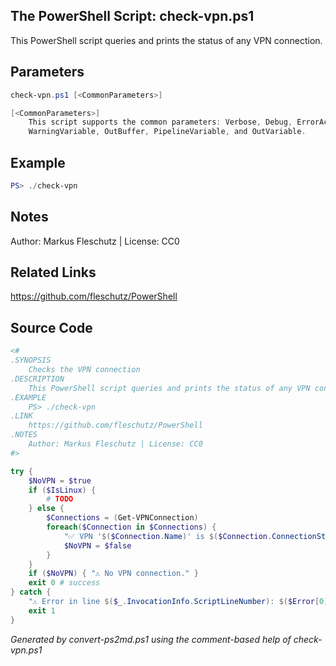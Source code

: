 ## The PowerShell Script: check-vpn.ps1

This PowerShell script queries and prints the status of any VPN connection.

## Parameters
```powershell
check-vpn.ps1 [<CommonParameters>]

[<CommonParameters>]
    This script supports the common parameters: Verbose, Debug, ErrorAction, ErrorVariable, WarningAction, 
    WarningVariable, OutBuffer, PipelineVariable, and OutVariable.
```

## Example
```powershell
PS> ./check-vpn

```

## Notes
Author: Markus Fleschutz | License: CC0

## Related Links
https://github.com/fleschutz/PowerShell

## Source Code
```powershell
<#
.SYNOPSIS
	Checks the VPN connection
.DESCRIPTION
	This PowerShell script queries and prints the status of any VPN connection.
.EXAMPLE
	PS> ./check-vpn
.LINK
	https://github.com/fleschutz/PowerShell
.NOTES
	Author: Markus Fleschutz | License: CC0
#>

try {
	$NoVPN = $true
	if ($IsLinux) {
		# TODO
	} else {
		$Connections = (Get-VPNConnection)
		foreach($Connection in $Connections) {
			"✅ VPN '$($Connection.Name)' is $($Connection.ConnectionStatus)."
			$NoVPN = $false
		}
	}
	if ($NoVPN) { "⚠️ No VPN connection." }
	exit 0 # success
} catch {
	"⚠️ Error in line $($_.InvocationInfo.ScriptLineNumber): $($Error[0])"
	exit 1
}
```

*Generated by convert-ps2md.ps1 using the comment-based help of check-vpn.ps1*
